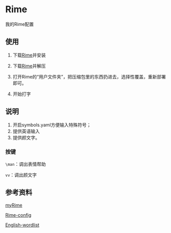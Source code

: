 # Rime
我的Rime配置

## 使用

1. 下载[Rime](http://rime.im/)并安装

2. 下载[Rime](https://github.com/zYeoman/Rime/archive/master.zip)并解压

3. 打开Rime的“用户文件夹”，把压缩包里的东西扔进去，选择性覆盖，重新部署即可。

4. 开始打字

## 说明

1. 开启symbols.yaml方便输入特殊符号；
2. 提供英语输入
3. 提供颜文字。

### 按键

`\man`：调出表情帮助

`vv`：调出颜文字

## 参考资料

[myRime](https://github.com/ASC8384/myRime)

[Rime-config](https://github.com/oott123/rime_config)

[English-wordlist](https://github.com/mahavivo/english-wordlists/)
